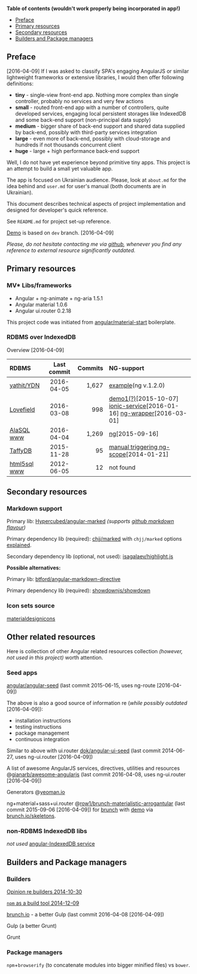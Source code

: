 **Table of contents
(wouldn't work properly being incorporated in app!)**
* [Preface](#preface)
* [Primary resources](#primary-resources)
* [Secondary resources](#secondary-resources)
* [Builders and Package managers](#builders-and-package-managers)

## Preface
[2016-04-09]
If I was asked to classify SPA's engaging AngularJS or similar
lightweight frameworks or extensive libraries, I would then offer
following definitions:
 * **tiny** - single-view front-end app. Nothing more complex than single
controller, probably no services and very few actions
 * **small** - routed front-end app with a number of controllers, quite
developed services, engaging local persistent storages like
IndexedDB and some back-end support (non-principal data supply)
 * **medium** - bigger share of back-end support and shared data
 supplied by back-end, possibly with third-party services integration
 * **large** - even more of back-end, possibly with cloud-storage and
 hundreds if not thousands concurrent client
 * **huge** - large + high performance back-end support

Well, I do not have yet experience beyond primitive tiny apps.
This project is an attempt to build a small yet valuable app.

The app is focused on Ukrainian audience. Please, look at
`about.md` for the idea behind
and `user.md` for user's manual
(both documents are in Ukrainian).

This document describes technical aspects of project implementation
and designed for developer's quick reference.

See `README.md` for project set-up reference.

[Demo](http://oleksiyrudenko.github.io/taxret-ngmd/app/#/declarants)
is based on `dev` branch. [2016-04-09]

*Please, do not hesitate contacting me via
[github](https://github.com/OleksiyRudenko), whenever you find
any reference to external resource significantly outdated.*

## Primary resources

### MV* Libs/frameworks
 - Angular + ng-animate + ng-aria 1.5.1
 - Angular material 1.0.6
 - Angular ui.router 0.2.18

This project code was initiated from
[angular/material-start](https://github.com/angular/material-start)
boilerplate.

### RDBMS over IndexedDB
Overview [2016-04-09]

| RDBMS | Last commit | Commits | NG-support |
| :---    |   :---:   |    ---: | :---    |
| [yathit/YDN](https://github.com/yathit/ydn-db) | 2016-04-05 | 1,627 | [example](http://dev.yathit.com/ydn-db/doc/example/feature-matrix.html)(ng v.1.2.0) |
| [Lovefield](https://github.com/google/lovefield) | 2016-03-08 | 998 | [demo1(?)](https://github.com/google/lovefield/tree/master/demos/todo)[2015-10-07] [ionic-service](https://github.com/ben--wood/LoveField-Starter)[2016-01-16] [ng-wrapper](https://github.com/kutomer/ng-lovefield)[2016-03-01] |
| [AlaSQL](https://github.com/agershun/alasql) [www](http://alasql.org/) | 2016-04-04 | 1,269 | [ng](https://github.com/agershun/alasql/wiki/Angular.js)[2015-09-16] |
| [TaffyDB](https://github.com/typicaljoe/taffydb) | 2015-11-28 | 95 | [manual triggering ng-scope](http://stackoverflow.com/questions/20896762/data-storage-in-taffy-db)[2014-01-21] |
| [html5sql](https://github.com/KenCorbettJr/html5sql) [www](http://html5sql.com/guide.html) | 2012-06-05 | 12 | not found |

## Secondary resources

### Markdown support
Primary lib: [Hypercubed/angular-marked](https://github.com/Hypercubed/angular-marked) *(supports [github markdown flavour](https://help.github.com/categories/writing-on-github/))*

Primary dependency lib (required): [chjj/marked](https://github.com/chjj/marked)
with `chjj/marked` options [explained](http://assemble.io/docs/options-marked.html).

Secondary dependency lib (optional, not used): [isagalaev/highlight.js](https://github.com/isagalaev/highlight.js)

**Possible alternatives:**

Primary lib: [btford/angular-markdown-directive](https://github.com/btford/angular-markdown-directive)

Primary dependency lib (required): [showdownjs/showdown](https://github.com/showdownjs/showdown)

### Icon sets source
[materialdesignicons](https://materialdesignicons.com/)

## Other related resources
Here is collection of other Angular related resources collection
*(however, not used in this project)* worth attention.

### Seed apps
[angular/angular-seed](https://github.com/angular/angular-seed)
(last commit 2015-06-15, uses ng-route [2016-04-09])

The above is also a good source of information re (*while possibly
outdated* [2016-04-09]):
* installation instructions
* testing instructions
* package management
* continuous integration

Similar to above with ui.router [dok/angular-ui-seed](https://github.com/dok/angular-ui-seed)
(last commit 2014-06-27, uses ng-ui.router [2016-04-09])

A list of awesome AngularJS services, directives,
utilities and
resources @[gianarb/awesome-angularjs](https://github.com/gianarb/awesome-angularjs)
(last commit 2016-04-08, uses ng-ui.router [2016-04-09])

Generators @[yeoman.io](http://yeoman.io/generators/)

ng+material+sass+ui.router
@[row1/brunch-materialistic-arrogantular](https://github.com/row1/brunch-materialistic-arrogantular)
(last commit 2015-09-06 [2016-04-09])
for [brunch](http://brunch.io)
with [demo](http://row1.github.io/brunch-materialistic-arrogantular/#/)
via [brunch.io/skeletons](http://brunch.io/skeletons).

### non-RDBMS IndexedDB libs
*not used*
[angular-IndexedDB service](https://github.com/bramski/angular-indexedDB)


## Builders and Package managers
### Builders
[Opinion re builders 2014-10-30](http://blog.keithcirkel.co.uk/why-we-should-stop-using-grunt/)

[`npm` as a build tool 2014-12-09](http://blog.keithcirkel.co.uk/how-to-use-npm-as-a-build-tool/)

[brunch.io](http://brunch.io/) - a better Gulp
(last commit 2016-04-08 [2016-04-09])

Gulp (a better Grunt)

Grunt
### Package managers
`npm`+`browserify` (to concatenate modules into bigger minified files)
vs `bower`.

